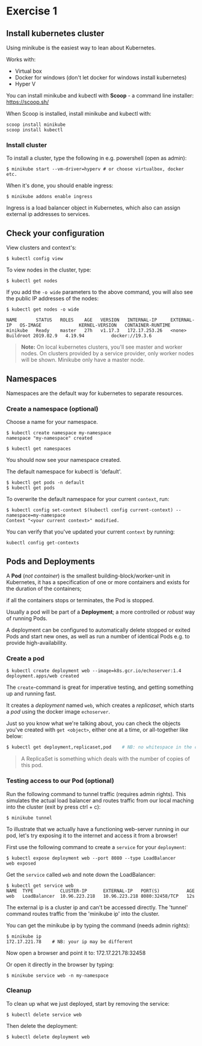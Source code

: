 # Exercise 1

## Install kubernetes cluster

Using minikube is the easiest way to lean about Kubernetes.

Works with:

* Virtual box
* Docker for windows (don't let docker for windows install kubernetes)
* Hyper V

You can install minikube and kubectl with **Scoop** - a command line installer: https://scoop.sh/

When Scoop is installed, install minikube and kubectl with:
```shell
scoop install minikube
scoop install kubectl
```

### Install cluster

To install a cluster, type the following in e.g. powershell (open as admin):

```shell
$ minikube start --vm-driver=hyperv # or choose virtualbox, docker etc.
```

When it's done, you should enable ingress:

```shell
$ minikube addons enable ingress
```

Ingress is a load balancer object in Kubernetes, which also can assign external ip addresses to services.

## Check your configuration

View clusters and context's:

```shell
$ kubectl config view
```

To view nodes in the cluster, type:

```shell
$ kubectl get nodes
```

If you add the `-o wide` parameters to the above command, you will also see the public IP addresses of the nodes:

```shell
$ kubectl get nodes -o wide

NAME       STATUS   ROLES    AGE   VERSION   INTERNAL-IP     EXTERNAL-IP   OS-IMAGE              KERNEL-VERSION   CONTAINER-RUNTIME
minikube   Ready    master   27h   v1.17.3   172.17.253.26   <none>        Buildroot 2019.02.9   4.19.94          docker://19.3.6
```

>**Note:** On local kubernetes clusters, you'll see master and worker nodes. On clusters provided by a service provider, only worker nodes will be shown. Minikube only have a master node.

## Namespaces

Namespaces are the default way for kubernetes to separate resources.

### Create a namespace (optional)

Choose a name for your namespace.

```shell
$ kubectl create namespace my-namespace
namespace "my-namespace" created

$ kubectl get namespaces
```
You should now see your namespace created.

The default namespace for kubectl is 'default'.

```shell
$ kubectl get pods -n default
$ kubectl get pods
```

To overwrite the default namespace for your current `context`, run:

```shell
$ kubectl config set-context $(kubectl config current-context) --namespace=my-namespace
Context "<your current context>" modified.
```

You can verify that you've updated your current `context` by running:

```shell
kubectl config get-contexts
```

## Pods and Deployments

A **Pod** (*not container*) is the smallest building-block/worker-unit in Kubernetes, it has a specification of one or more containers and exists for the duration of the containers;

if all the containers stops or terminates, the Pod is stopped.

Usually a pod will be part of a **Deployment**; a more controlled or _robust_ way of running Pods.

A deployment can be configured to automatically delete stopped or exited Pods and start new ones, as well as run a number of identical Pods e.g. to provide high-availability.

### Create a pod

```shell
$ kubectl create deployment web --image=k8s.gcr.io/echoserver:1.4
deployment.apps/web created
```

The `create`-command is great for imperative testing, and getting something up and running fast.

It creates a _deployment_ named `web`, which creates a _replicaset_, which starts a _pod_ using the docker image `echoserver`.

Just so you know what we're talking about, you can check the objects you've created with `get <object>`, either one at a time, or all-together like below:

```bash
$ kubectl get deployment,replicaset,pod    # NB: no whitespace in the comma-separated list
```

> A ReplicaSet is something which deals with the number of copies of this pod.

### Testing access to our Pod (optional)

Run the following command to tunnel traffic (requires admin rights). This simulates the actual load balancer and routes traffic from our local maching into the cluster (exit by press ctrl + c):

```shell
$ minikube tunnel
```

To illustrate that we actually have a functioning web-server running in our pod, let's try exposing it to the internet and access it from a browser!

First use the following command to create a `service` for your `deployment`:

```shell
$ kubectl expose deployment web --port 8080 --type LoadBalancer
web exposed
```

Get the `service` called `web` and note down the LoadBalancer:

```shell
$ kubectl get service web
NAME  TYPE          CLUSTER-IP      EXTERNAL-IP   PORT(S)          AGE
web   LoadBalancer  10.96.223.218   10.96.223.218 8080:32458/TCP   12s
```

The external ip is a cluster ip and can't be accessed directly. The 'tunnel' command routes traffic from the 'minikube ip' into the cluster.

You can get the minikube ip by typing the command (needs admin rights):

```shell
$ minikube ip
172.17.221.78    # NB: your ip may be different
```

Now open a browser and point it to: 172.17.221.78:32458

Or open it directly in the browser by typing:

```shell
$ minikube service web -n my-namespace
```

### Cleanup

To clean up what we just deployed, start by removing the service:

```shell
$ kubectl delete service web
```

Then delete the deployment:

```shell
$ kubectl delete deployment web
```
